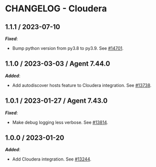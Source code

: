 # CHANGELOG - Cloudera

## 1.1.1 / 2023-07-10

***Fixed***:

* Bump python version from py3.8 to py3.9. See [#14701](https://github.com/DataDog/integrations-core/pull/14701).

## 1.1.0 / 2023-03-03 / Agent 7.44.0

***Added***: 

* Add autodiscover hosts feature to Cloudera integration. See [#13738](https://github.com/DataDog/integrations-core/pull/13738).


## 1.0.1 / 2023-01-27 / Agent 7.43.0

***Fixed***: 

* Make debug logging less verbose. See [#13814](https://github.com/DataDog/integrations-core/pull/13814).


## 1.0.0 / 2023-01-20

***Added***: 

* Add Cloudera integration. See [#13244](https://github.com/DataDog/integrations-core/pull/13244).


